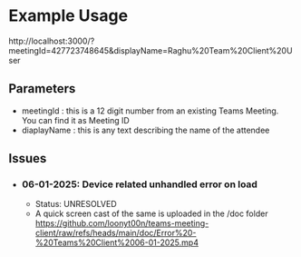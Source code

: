 # Example Usage
http://localhost:3000/?meetingId=427723748645&displayName=Raghu%20Team%20Client%20User

## Parameters
- meetingId : this is a 12 digit number from an existing Teams Meeting. You can find it as Meeting ID
- diaplayName : this is any text describing the name of the attendee

## Issues 
- ### 06-01-2025: Device related unhandled error on load
    - Status: UNRESOLVED
    - A quick screen cast of the same is uploaded in the /doc folder https://github.com/loonyt00n/teams-meeting-client/raw/refs/heads/main/doc/Error%20-%20Teams%20Client%2006-01-2025.mp4
  